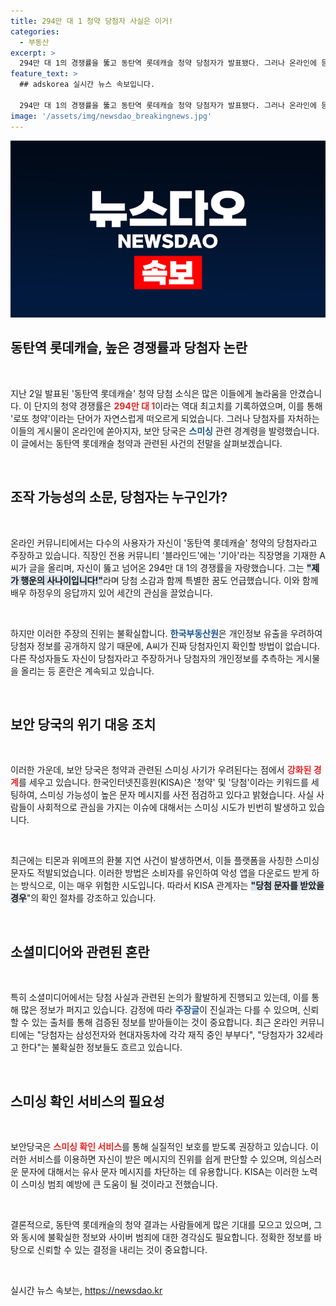```yaml
---
title: 294만 대 1 청약 당첨자 사실은 이거!
categories:
  - 부동산
excerpt: >
  294만 대 1의 경쟁률을 뚫고 동탄역 롯데캐슬 청약 당첨자가 발표됐다. 그러나 온라인에 등장한 당첨자 주장 글들 중 일부는 조작 가능성이 높아 스미싱 주의보가 발령됐다. 진성 여부에 따른 파장이 일고 있다!
feature_text: >
  ## adskorea 실시간 뉴스 속보입니다.

  294만 대 1의 경쟁률을 뚫고 동탄역 롯데캐슬 청약 당첨자가 발표됐다. 그러나 온라인에 등장한 당첨자 주장 글들 중 일부는 조작 가능성이 높아 스미싱 주의보가 발령됐다. 진성 여부에 따른 파장이 일고 있다!
image: '/assets/img/newsdao_breakingnews.jpg'
---
```


<p><img src="/assets/img/newsdao_breakingnews.jpg" alt="adskorea 속보" /></p>

<h2 data-ke-size="size26">동탄역 롯데캐슬, 높은 경쟁률과 당첨자 논란</h2>

<p data-ke-size="size16">&nbsp;</p>

<p data-ke-size="size16">지난 2일 발표된 '동탄역 롯데캐슬' 청약 당첨 소식은 많은 이들에게 놀라움을 안겼습니다. 이 단지의 청약 경쟁률은 <b><span style="color: #ee2323;">294만 대 1</span></b>이라는 역대 최고치를 기록하였으며, 이를 통해 '로또 청약'이라는 단어가 자연스럽게 떠오르게 되었습니다. 그러나 당첨자를 자처하는 이들의 게시물이 온라인에 쏟아지자, 보안 당국은 <b><span style="color: #1a5490;">스미싱</span></b> 관련 경계령을 발령했습니다. 이 글에서는 동탄역 롯데캐슬 청약과 관련된 사건의 전말을 살펴보겠습니다.</p>

<p data-ke-size="size16">&nbsp;</p>

<h2 data-ke-size="size26">조작 가능성의 소문, 당첨자는 누구인가?</h2>

<p data-ke-size="size16">&nbsp;</p>

<p data-ke-size="size16">온라인 커뮤니티에서는 다수의 사용자가 자신이 '동탄역 롯데캐슬' 청약의 당첨자라고 주장하고 있습니다. 직장인 전용 커뮤니티 '블라인드'에는 '기아'라는 직장명을 기재한 A씨가 글을 올리며, 자신이 뚫고 넘어온 294만 대 1의 경쟁률을 자랑했습니다. 그는 <b><span style="background-color: #21538527;">"제가 행운의 사나이입니다!"</span></b>라며 당첨 소감과 함께 특별한 꿈도 언급했습니다. 이와 함께 배우 하정우의 응답까지 있어 세간의 관심을 끌었습니다.</p>

<p data-ke-size="size16">&nbsp;</p>

<p data-ke-size="size16">하지만 이러한 주장의 진위는 불확실합니다. <b><span style="color: #1a5490;">한국부동산원</span></b>은 개인정보 유출을 우려하여 당첨자 정보를 공개하지 않기 때문에, A씨가 진짜 당첨자인지 확인할 방법이 없습니다. 다른 작성자들도 자신이 당첨자라고 주장하거나 당첨자의 개인정보를 추측하는 게시물을 올리는 등 혼란은 계속되고 있습니다.</p>

<p data-ke-size="size16">&nbsp;</p>

<h2 data-ke-size="size26">보안 당국의 위기 대응 조치</h2>

<p data-ke-size="size16">&nbsp;</p>

<p data-ke-size="size16">이러한 가운데, 보안 당국은 청약과 관련된 스미싱 사기가 우려된다는 점에서 <b><span style="color: #ee2323;">강화된 경계</span></b>를 세우고 있습니다. 한국인터넷진흥원(KISA)은 '청약' 및 '당첨'이라는 키워드를 세팅하여, 스미싱 가능성이 높은 문자 메시지를 사전 점검하고 있다고 밝혔습니다. 사실 사람들이 사회적으로 관심을 가지는 이슈에 대해서는 스미싱 시도가 빈번히 발생하고 있습니다.</p>

<p data-ke-size="size16">&nbsp;</p>

<p data-ke-size="size16">최근에는 티몬과 위메프의 환불 지연 사건이 발생하면서, 이들 플랫폼을 사칭한 스미싱 문자도 적발되었습니다. 이러한 방법은 소비자를 유인하여 악성 앱을 다운로드 받게 하는 방식으로, 이는 매우 위험한 시도입니다. 따라서 KISA 관계자는 <b><span style="background-color: #21538527;">"당첨 문자를 받았을 경우</span></b>"의 확인 절차를 강조하고 있습니다.</p>

<p data-ke-size="size16">&nbsp;</p>

<h2 data-ke-size="size26">소셜미디어와 관련된 혼란</h2>

<p data-ke-size="size16">&nbsp;</p>

<p data-ke-size="size16">특히 소셜미디어에서는 당첨 사실과 관련된 논의가 활발하게 진행되고 있는데, 이를 통해 많은 정보가 퍼지고 있습니다. 감정에 따라 <b><span style="color: #1a5490;">주장글</span></b>이 진실과는 다를 수 있으며, 신뢰할 수 있는 출처를 통해 검증된 정보를 받아들이는 것이 중요합니다. 최근 온라인 커뮤니티에는 "당첨자는 삼성전자와 현대자동차에 각각 재직 중인 부부다", "당첨자가 32세라고 한다"는 불확실한 정보들도 흐르고 있습니다.</p>

<p data-ke-size="size16">&nbsp;</p>

<h2 data-ke-size="size26">스미싱 확인 서비스의 필요성</h2>

<p data-ke-size="size16">&nbsp;</p>

<p data-ke-size="size16">보안당국은 <b><span style="color: #ee2323;">스미싱 확인 서비스</span></b>를 통해 실질적인 보호를 받도록 권장하고 있습니다. 이러한 서비스를 이용하면 자신이 받은 메시지의 진위를 쉽게 판단할 수 있으며, 의심스러운 문자에 대해서는 유사 문자 메시지를 차단하는 데 유용합니다. KISA는 이러한 노력이 스미싱 범죄 예방에 큰 도움이 될 것이라고 전했습니다.</p>

<p data-ke-size="size16">&nbsp;</p>

<p data-ke-size="size16">결론적으로, 동탄역 롯데캐슬의 청약 결과는 사람들에게 많은 기대를 모으고 있으며, 그와 동시에 불확실한 정보와 사이버 범죄에 대한 경각심도 필요합니다. 정확한 정보를 바탕으로 신뢰할 수 있는 결정을 내리는 것이 중요합니다.</p> 

<p data-ke-size="size16">&nbsp;</p>
실시간 뉴스 속보는, <a href="https://newsdao.kr" rel="dofollow">https://newsdao.kr</a>


